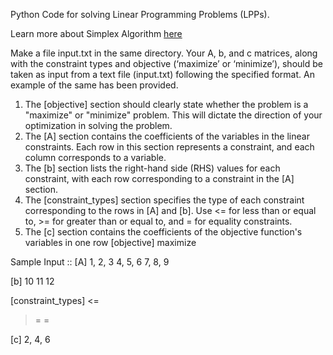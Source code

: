 Python Code for solving Linear Programming Problems (LPPs).

Learn more about Simplex Algorithm [here](https://www.jeremykun.com/2014/12/01/linear-programming-and-the-simplex-algorithm/)

Make a file input.txt in the same directory.
Your A, b, and c matrices, along with the constraint types and objective (‘maximize’ or ‘minimize’), 
should be taken as input from a text file (input.txt) following the specified format. An example of the 
same has been provided.
1. The [objective] section should clearly state whether the problem is a "maximize" or 
"minimize" problem. This will dictate the direction of your optimization in solving the problem.
2. The [A] section contains the coefficients of the variables in the linear constraints. Each row in 
this section represents a constraint, and each column corresponds to a variable.
3. The [b] section lists the right-hand side (RHS) values for each constraint, with each row 
corresponding to a constraint in the [A] section.
4. The [constraint_types] section specifies the type of each constraint corresponding to the rows 
in [A] and [b]. Use <= for less than or equal to, >= for greater than or equal to, and = for equality 
constraints.
5.  The [c] section contains the coefficients of the objective function's variables in one row
[objective]
maximize


Sample Input :: 
[A]
1, 2, 3
4, 5, 6
7, 8, 9

[b]
10
11
12

[constraint_types]
<=
>=
=

[c]
2, 4, 6


